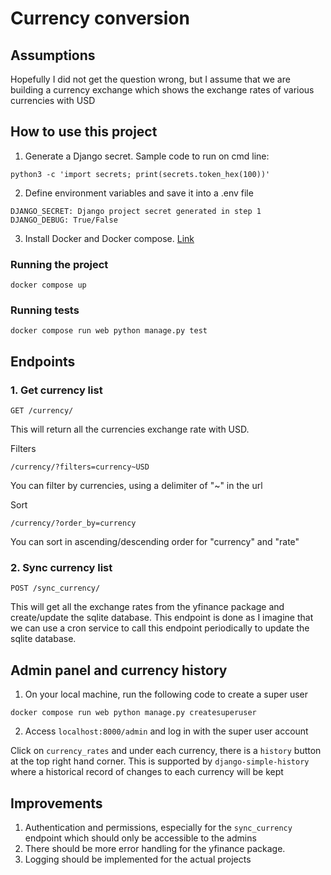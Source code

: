 # Currency conversion

## Assumptions
Hopefully I did not get the question wrong, but I assume that we are building a currency exchange which shows the exchange rates of various currencies with USD

## How to use this project
1. Generate a Django secret. Sample code to run on cmd line:
```
python3 -c 'import secrets; print(secrets.token_hex(100))'
```

2. Define environment variables and save it into a .env file
```
DJANGO_SECRET: Django project secret generated in step 1
DJANGO_DEBUG: True/False
```
3. Install Docker and Docker compose. [Link](https://docs.docker.com/get-docker/)


### Running the project
```
docker compose up
```

### Running tests
```
docker compose run web python manage.py test
```

## Endpoints

### 1. Get currency list
```
GET /currency/
```
This will return all the currencies exchange rate with USD.

Filters
```
/currency/?filters=currency~USD
```
You can filter by currencies, using a delimiter of "~" in the url

Sort
```
/currency/?order_by=currency
```
You can sort in ascending/descending order for "currency" and "rate"

### 2. Sync currency list
```
POST /sync_currency/
```
This will get all the exchange rates from the yfinance package and create/update the sqlite database. This endpoint is done as I imagine that we can use a cron service to call this endpoint periodically to update the sqlite database.

## Admin panel and currency history
1. On your local machine, run the following code to create a super user
```
docker compose run web python manage.py createsuperuser
```
2. Access `localhost:8000/admin` and log in with the super user account

Click on `currency_rates` and under each currency, there is a `history` button at the top right hand corner. This is supported by `django-simple-history` where a historical record of changes to each currency will be kept

## Improvements
1. Authentication and permissions, especially for the `sync_currency` endpoint which should only be accessible to the admins
2. There should be more error handling for the yfinance package.
3. Logging should be implemented for the actual projects

